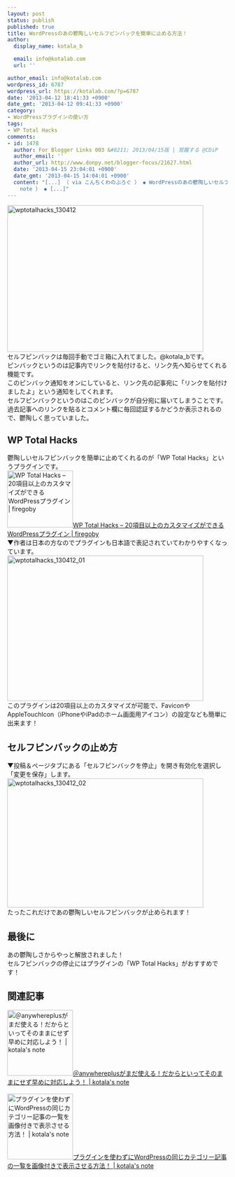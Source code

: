 ```yaml
---
layout: post
status: publish
published: true
title: WordPressのあの鬱陶しいセルフピンバックを簡単に止める方法！
author:
  display_name: kotala_b

  email: info@kotalab.com
  url: ''

author_email: info@kotalab.com
wordpress_id: 6787
wordpress_url: https://kotalab.com/?p=6787
date: '2013-04-12 18:41:33 +0900'
date_gmt: '2013-04-12 09:41:33 +0900'
category:
- WordPressプラグインの使い方
tags:
- WP Total Hacks
comments:
- id: 1478
  author: For Blogger Links 003 &#8211; 2013/04/15版 | 覚醒する @CDiP
  author_email: ''
  author_url: http://www.donpy.net/blogger-focus/21627.html
  date: '2013-04-15 23:04:01 +0900'
  date_gmt: '2013-04-15 14:04:01 +0900'
  content: "[...] （ via こんちくわのぶろぐ ） ◆ WordPressのあの鬱陶しいセルフピンバックを簡単に止める方法！ （ via kotala&#8217;s
    note ） ◆ [...]"
---
```

<p><img src="https://kotalab.com/wp-content/uploads/wptotalhacks_130412-448x335.jpg" alt="wptotalhacks_130412" width="448" height="335" class="alignnone size-large wp-image-6792" /><br />
セルフピンバックは毎回手動でゴミ箱に入れてました。@kotala_bです。<br />
ピンバックというのは記事内でリンクを貼付けると、リンク先へ知らせてくれる機能です。<br />
このピンバック通知をオンにしていると、リンク先の記事宛に「リンクを貼付けましたよ」という通知をしてくれます。<br />
セルフピンバックというのはこのピンバックが自分宛に届いてしまうことです。<br />
過去記事へのリンクを貼るとコメント欄に毎回認証するかどうか表示されるので、鬱陶しく思っていました。<br />
</p>
<!--more-->
<h2>WP Total Hacks</h2>
<p>鬱陶しいセルフピンバックを簡単に止めてくれるのが「WP Total Hacks」というプラグインです。<br />
<a href="http://firegoby.jp/wp/wp-total-hacks" target="_blank"><img  class="alignleft" src="https://capture.heartrails.com/150x130?http://firegoby.jp/wp/wp-total-hacks" alt="WP Total Hacks &ndash; 20項目以上のカスタマイズができるWordPressプラグイン | firegoby" width="150" height="130" /></a><a href="http://firegoby.jp/wp/wp-total-hacks" target="_blank">WP Total Hacks &ndash; 20項目以上のカスタマイズができるWordPressプラグイン | firegoby</a><a href="https://b.hatena.ne.jp/entry/http://firegoby.jp/wp/wp-total-hacks" target="_blank"><img border="0" src="https://b.hatena.ne.jp/entry/image/http://firegoby.jp/wp/wp-total-hacks" alt="" /></a><br style="clear:both;" />▼作者は日本の方なのでプラグインも日本語で表記されていてわかりやすくなっています。<br />
<img src="https://kotalab.com/wp-content/uploads/wptotalhacks_130412_01-448x332.jpg" alt="wptotalhacks_130412_01" width="448" height="332" class="alignnone size-large wp-image-6789" /><br />
このプラグインは20項目以上のカスタマイズが可能で、FaviconやAppleTouchIcon（iPhoneやiPadのホーム画面用アイコン）の設定なども簡単に出来ます！</p>
<h2>セルフピンバックの止め方</h2>
<p>▼投稿＆ページタブにある「セルフピンバックを停止」を開き有効化を選択し「変更を保存」します。<br />
<img src="https://kotalab.com/wp-content/uploads/wptotalhacks_130412_02-448x295.jpg" alt="wptotalhacks_130412_02" width="448" height="295" class="alignnone size-large wp-image-6788" /><br />
たったこれだけであの鬱陶しいセルフピンバックが止められます！</p>
<h2>最後に</h2>
<p>あの鬱陶しさからやっと解放されました！<br />
セルフピンバックの停止にはプラグインの「WP Total Hacks」がおすすめです！</p>
<h2 class="rele">関連記事</h2>
<p><a href="https://kotalab.com/anywhreeplus-change" target="_blank"><img  class="alignleft" src="https://kotalab.com/wp-content/uploads/link_120708.jpg" alt="＠anywhereplusがまだ使える！だからといってそのままにせず早めに対応しよう！ | kotala's note" width="150" /></a><a href="https://kotalab.com/anywhreeplus-change" target="_blank">＠anywhereplusがまだ使える！だからといってそのままにせず早めに対応しよう！ | kotala's note</a><br style="clear:both;" /><br />
<a href="https://kotalab.com/wordpress-nonplugin-catsum" target="_blank"><img  class="alignleft" src="https://kotalab.com/wp-content/uploads/link_120708.jpg" alt="プラグインを使わずにWordPressの同じカテゴリー記事の一覧を画像付きで表示させる方法！ | kotala's note" width="150" /></a><a href="https://kotalab.com/wordpress-nonplugin-catsum" target="_blank">プラグインを使わずにWordPressの同じカテゴリー記事の一覧を画像付きで表示させる方法！ | kotala's note</a><br style="clear:both;" /></p>
